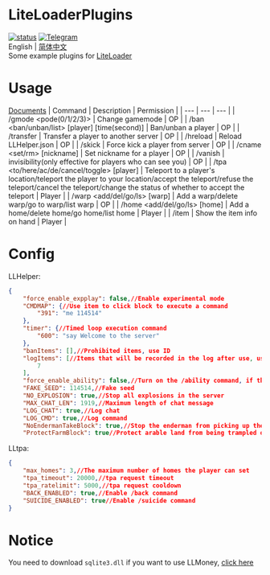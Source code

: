 # LiteLoaderPlugins
<a href="https://github.com/LiteLDev/LiteLoaderPlugins/actions">![status](https://img.shields.io/github/workflow/status/LiteLDev/LiteLoaderPlugins/Build%20LiteLoaderPlugins?style=for-the-badge)</a>
<a href="https://t.me/liteloader">![Telegram](https://img.shields.io/badge/telegram-LiteLoader-%232CA5E0?style=for-the-badge&logo=Telegram)</a>  
English | [简体中文](README_zh-cn.md)  
Some example plugins for [LiteLoader](https://github.com/LiteLDev/BDSLiteLoader)

# Usage
[Documents](https://docs.litetitle.com/)
| Command | Description | Permission |
| --- | --- | --- |
| /gmode <player> <pode(0/1/2/3)> | Change gamemode | OP |
| /ban <ban/unban/list> [player] [time(second)] | Ban/unban a player | OP |
| /transfer <player> <IP> <port> | Transfer a player to another server | OP |
| /hreload | Reload LLHelper.json | OP |
| /skick <player> | Force kick a player from server | OP |
| /cname <set/rm> <player> [nickname] | Set nickname for a player | OP |
| /vanish | invisibility(only effective for players who can see you) | OP |
| /tpa <to/here/ac/de/cancel/toggle> [player]	| Teleport to a player's location/teleport the player to your location/accept the teleport/refuse the teleport/cancel the teleport/change the status of whether to accept the teleport | Player |
| /warp <add/del/go/ls> [warp] | Add a warp/delete warp/go to warp/list warp | OP |
| /home <add/del/go/ls> [home] | Add a home/delete home/go home/list home | Player |
| /item | Show the item info on hand | Player |

# Config
LLHelper:
```json
{
    "force_enable_expplay": false,//Enable experimental mode
    "CMDMAP": {//Use item to click block to execute a command
        "391": "me 114514"
    },
    "timer": {//Timed loop execution command
        "600": "say Welcome to the server"
    },
    "banItems": [],//Prohibited items, use ID
    "logItems": [//Items that will be recorded in the log after use, use ID
        7
    ],
    "force_enable_ability": false,//Turn on the /ability command, if the educational version is turned on, the server will be abnormal
    "FAKE_SEED": 114514,//Fake seed
    "NO_EXPLOSION": true,//Stop all explosions in the server
    "MAX_CHAT_LEN": 1919,//Maximum length of chat message
    "LOG_CHAT": true,//Log chat
    "LOG_CMD": true,//Log command
    "NoEndermanTakeBlock": true,//Stop the enderman from picking up the block
    "ProtectFarmBlock": true//Protect arable land from being trampled on
```
LLtpa:
```json
{
    "max_homes": 3,//The maximum number of homes the player can set
    "tpa_timeout": 20000,//tpa request timeout
    "tpa_ratelimit": 5000,//tpa request cooldown
    "BACK_ENABLED": true,//Enable /back command
    "SUICIDE_ENABLED": true//Enable /suicide command
}
```

# Notice
You need to download `sqlite3.dll` if you want to use LLMoney, [click here](https://sqlite.org/2021/sqlite-dll-win64-x64-3340100.zip)
